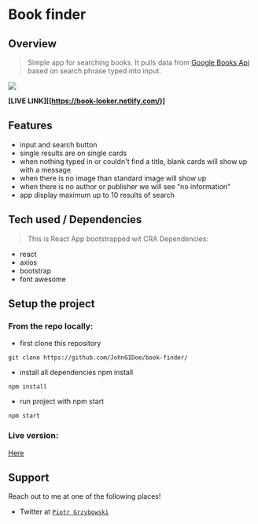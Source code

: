 # Book finder

## Overview
> Simple app for searching books. It pulls data from [Google Books Api](https://developers.google.com/books) based on search phrase typed into input.

<img src="https://i.postimg.cc/sxmRgZzc/Zrzut-ekranu-z-2020-02-22-18-05-21.png">

**[LIVE LINK][(https://book-looker.netlify.com/)]**

## Features
- input and search button
- single results are on single cards
- when nothing typed in or couldn't find a title, blank cards will show up with a message
- when there is no image than standard image will show up
- when there is no author or publisher we will see "no information"
- app display maximum up to 10 results of search

## Tech used / Dependencies
> This is React App bootstrapped wit CRA
> Dependencies:
- react
- axios
- bootstrap
- font awesome

## Setup the project
### From the repo locally:
- first clone this repository
```shell
git clone https://github.com/JohnGIDoe/book-finder/
```
- install all dependencies npm install
``` shell 
npm install
```
- run project with npm start
```shell
npm start
```
### Live version:
<a href="https://book-looker.netlify.com//">Here</a>

## Support

Reach out to me at one of the following places!

- Twitter at <a href="https://twitter.com/grzybek6" target="_blank">`Piotr Grzybowski`</a>
